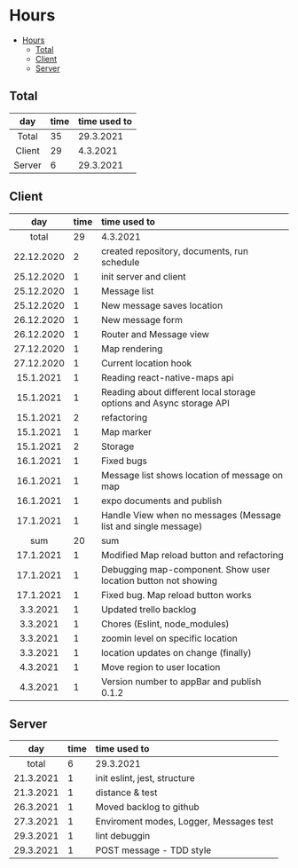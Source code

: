 # Hours
[//]: # (| | | | )
- [Hours](#hours)
  - [Total](#total)
  - [Client](#client)
  - [Server](#server)
## Total
| day | time | time used to |
| :----:|:-----| :-----|
| Total | 35 | 29.3.2021 |
| Client | 29 | 4.3.2021 | 
| Server | 6 | 29.3.2021 | 

## Client
| day | time | time used to |
| :----:|:-----| :-----|
| total   | 29  | 4.3.2021 | 
| 22.12.2020 | 2 | created repository, documents, run schedule |
| 25.12.2020 | 1 | init server and client | 
| 25.12.2020 | 1 | Message list |
| 25.12.2020 | 1 | New message saves location |
| 26.12.2020 | 1 | New message form |
| 26.12.2020 | 1 | Router and Message view |
| 27.12.2020 | 1 | Map rendering |
| 27.12.2020 | 1 | Current location hook |
| 15.1.2021 | 1 | Reading react-native-maps api|
| 15.1.2021 | 1 | Reading about different local storage options and Async storage API | 
| 15.1.2021 | 2 | refactoring | 
| 15.1.2021 | 1 | Map marker | 
| 15.1.2021 | 2 | Storage | 
| 16.1.2021 | 1 | Fixed bugs | 
| 16.1.2021 | 1 | Message list shows location of message on map| 
| 16.1.2021 | 1 | expo documents and publish | 
| 17.1.2021 | 1 | Handle View when no messages (Message list and single message) | 
| sum | 20 | sum | 
| 17.1.2021 | 1 | Modified Map reload button and refactoring |
| 17.1.2021 | 1 | Debugging map-component. Show user location button not showing | 
| 17.1.2021 | 1 | Fixed bug. Map reload button works | 
| 3.3.2021 | 1 | Updated trello backlog | 
| 3.3.2021 | 1 | Chores (Eslint, node_modules) | 
| 3.3.2021 | 1 | zoomin level on specific location | 
| 3.3.2021 | 1 | location updates on change (finally) | 
| 4.3.2021 | 1 | Move region to user location
| 4.3.2021 | 1 | Version number to appBar and publish 0.1.2
## Server
| day | time | time used to   |
| :----:|:-----| :-----|
| total   | 6 | 29.3.2021 | 
| 21.3.2021 | 1 | init eslint, jest, structure | 
| 21.3.2021 | 1 | distance & test | 
| 26.3.2021 | 1 | Moved backlog to github | 
| 27.3.2021 | 1 | Enviroment modes, Logger, Messages test |
| 29.3.2021 | 1 | lint debuggin | 
| 29.3.2021 | 1 | POST message - TDD style | 
